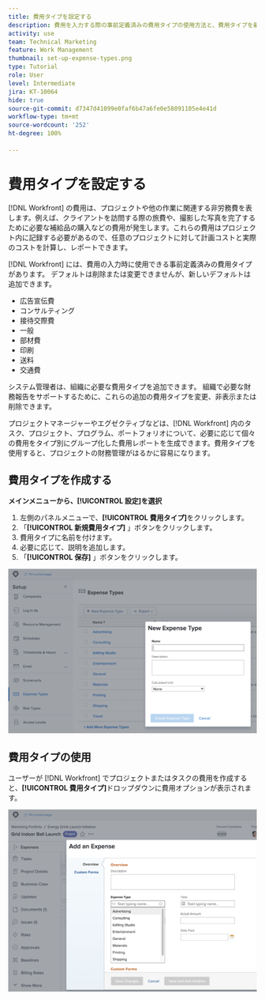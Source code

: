 ```yaml
---
title: 費用タイプを設定する
description: 費用を入力する際の事前定義済みの費用タイプの使用方法と、費用タイプを新規作成する方法を説明します。
activity: use
team: Technical Marketing
feature: Work Management
thumbnail: set-up-expense-types.png
type: Tutorial
role: User
level: Intermediate
jira: KT-10064
hide: true
source-git-commit: d7347d41099e0faf6b47a6fe0e58091105e4e41d
workflow-type: tm+mt
source-wordcount: '252'
ht-degree: 100%

---
```


# 費用タイプを設定する

[!DNL Workfront] の費用は、プロジェクトや他の作業に関連する非労務費を表します。例えば、クライアントを訪問する際の旅費や、撮影した写真を完了するために必要な補給品の購入などの費用が発生します。これらの費用はプロジェクト内に記録する必要があるので、任意のプロジェクトに対して計画コストと実際のコストを計算し、レポートできます。

[!DNL Workfront] には、費用の入力時に使用できる事前定義済みの費用タイプがあります。 デフォルトは削除または変更できませんが、新しいデフォルトは追加できます。

* 広告宣伝費
* コンサルティング
* 接待交際費
* 一般
* 部材費
* 印刷
* 送料
* 交通費

システム管理者は、組織に必要な費用タイプを追加できます。 組織で必要な財務報告をサポートするために、これらの追加の費用タイプを変更、非表示または削除できます。

プロジェクトマネージャーやエグゼクティブなどは、[!DNL Workfront] 内のタスク、プロジェクト、プログラム、ポートフォリオについて、必要に応じて個々の費用をタイプ別にグループ化した費用レポートを生成できます。費用タイプを使用すると、プロジェクトの財務管理がはるかに容易になります。

## 費用タイプを作成する

**メインメニューから、[!UICONTROL 設定]を選択**

1. 左側のパネルメニューで、**[!UICONTROL 費用タイプ]**&#x200B;をクリックします。
1. 「**[!UICONTROL 新規費用タイプ]** 」ボタンをクリックします。
1. 費用タイプに名前を付けます。
1. 必要に応じて、説明を追加します。
1. 「**[!UICONTROL 保存]** 」ボタンをクリックします。

![新しい費用タイプ作成の画像](assets/setting-up-finances-6.png)

## 費用タイプの使用

ユーザーが [!DNL Workfront] でプロジェクトまたはタスクの費用を作成すると、**[!UICONTROL 費用タイプ]**&#x200B;ドロップダウンに費用オプションが表示されます。

![新規費用を追加する画像](assets/setting-up-finances-7.png)
